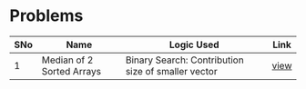 # Problems

SNo | Name | Logic Used | Link |
----|------|------------|------|
1 | Median of 2 Sorted Arrays | Binary Search: Contribution size of smaller vector | [view](median_2_sortedArrays.cpp)